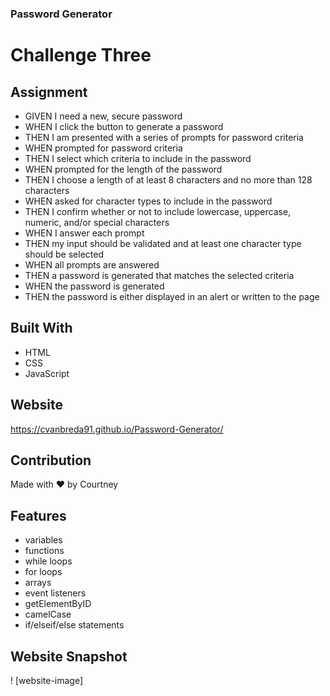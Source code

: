 ### Password Generator
# Challenge Three

## Assignment
- GIVEN I need a new, secure password
- WHEN I click the button to generate a password
- THEN I am presented with a series of prompts for password criteria
- WHEN prompted for password criteria
- THEN I select which criteria to include in the password
- WHEN prompted for the length of the password
- THEN I choose a length of at least 8 characters and no more than 128 characters
- WHEN asked for character types to include in the password
- THEN I confirm whether or not to include lowercase, uppercase, numeric, and/or special characters
- WHEN I answer each prompt
- THEN my input should be validated and at least one character type should be selected
- WHEN all prompts are answered
- THEN a password is generated that matches the selected criteria
- WHEN the password is generated
- THEN the password is either displayed in an alert or written to the page

## Built With
- HTML
- CSS
- JavaScript

## Website
https://cvanbreda91.github.io/Password-Generator/

## Contribution
Made with ❤️ by Courtney

## Features
- variables
- functions
- while loops
- for loops
- arrays
- event listeners
- getElementByID
- camelCase
- if/elseif/else statements

## Website Snapshot
! [website-image]
